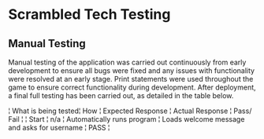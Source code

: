 # Scrambled Tech Testing

## Manual Testing
Manual testing of the application was carried out continuously from early development to ensure all bugs were fixed and any issues with functionality were resolved at an early stage. Print statements were used throughout the game to ensure correct functionality during development. After deployment, a final full testing has been carried out, as detailed in the table below. 

¦ What is being tested¦ How ¦ Expected Response ¦ Actual Response ¦ Pass/ Fail ¦
¦ Start ¦ n/a ¦ Automatically runs program ¦ Loads welcome message and asks for username ¦ PASS ¦ 

